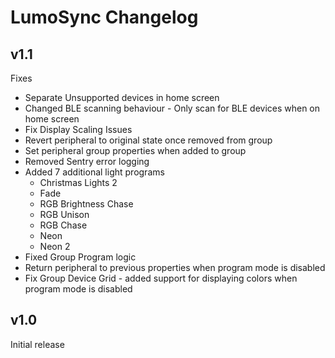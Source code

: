 # LumoSync Changelog

## v1.1
Fixes
- Separate Unsupported devices in home screen
- Changed BLE scanning behaviour - Only scan for BLE devices when on home screen
- Fix Display Scaling Issues
- Revert peripheral to original state once removed from group
- Set peripheral group properties when added to group
- Removed Sentry error logging
- Added 7 additional light programs
  - Christmas Lights 2
  - Fade
  - RGB Brightness Chase
  - RGB Unison
  - RGB Chase
  - Neon
  - Neon 2
- Fixed Group Program logic
- Return peripheral to previous properties when program mode is disabled
- Fix Group Device Grid - added support for displaying colors when program mode is disabled

## v1.0
Initial release
